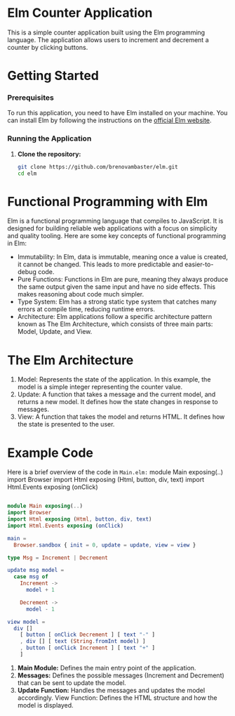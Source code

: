 # Elm Counter Application

This is a simple counter application built using the Elm programming language. The application allows users to increment and decrement a counter by clicking buttons.

# Getting Started

### Prerequisites

To run this application, you need to have Elm installed on your machine. You can install Elm by following the instructions on the [official Elm website](https://guide.elm-lang.org/install/elm.html).

### Running the Application

1. **Clone the repository:**
   ```sh
   git clone https://github.com/brenovambaster/elm.git
   cd elm

# Functional Programming with Elm
Elm is a functional programming language that compiles to JavaScript. It is designed for building reliable web applications with a focus on simplicity and quality tooling. Here are some key concepts of functional programming in Elm:

* Immutability: In Elm, data is immutable, meaning once a value is created, it cannot be changed. This leads to more predictable and easier-to-debug code.
* Pure Functions: Functions in Elm are pure, meaning they always produce the same output given the same input and have no side effects. This makes reasoning about code much simpler.
* Type System: Elm has a strong static type system that catches many errors at compile time, reducing runtime errors.
* Architecture: Elm applications follow a specific architecture pattern known as The Elm Architecture, which consists of three main parts: Model, Update, and View.

# The Elm Architecture
1. Model: Represents the state of the application. In this example, the model is a simple integer representing the counter value.
2. Update: A function that takes a message and the current model, and returns a new model. It defines how the state changes in response to messages.
3. View: A function that takes the model and returns HTML. It defines how the state is presented to the user.

# Example Code
Here is a brief overview of the code in `Main.elm:`
module Main exposing(..)
import Browser
import Html exposing (Html, button, div, text)
import Html.Events exposing (onClick)

```elm

module Main exposing(..)
import Browser
import Html exposing (Html, button, div, text)
import Html.Events exposing (onClick)

main =
  Browser.sandbox { init = 0, update = update, view = view }

type Msg = Increment | Decrement

update msg model =
  case msg of
    Increment ->
      model + 1

    Decrement ->
      model - 1

view model =
  div []
    [ button [ onClick Decrement ] [ text "-" ]
    , div [] [ text (String.fromInt model) ]
    , button [ onClick Increment ] [ text "+" ]
    ]

```

1. **Main Module:** Defines the main entry point of the application.
2. **Messages:** Defines the possible messages (Increment and Decrement) that can be sent to update the model.
3. **Update Function:** Handles the messages and updates the model accordingly.
View Function: Defines the HTML structure and how the model is displayed.